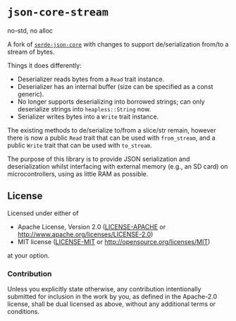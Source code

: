 # `json-core-stream`

no-std, no alloc

A fork of [`serde-json-core`](https://github.com/rust-embedded-community/serde-json-core) with changes to support de/serialization from/to a stream of bytes.

Things it does differently:

- Deserializer reads bytes from a `Read` trait instance.
- Deserializer has an internal buffer (size can be specified as a const generic).
- No longer supports deserializing into borrowed strings; can only deserialize strings into `heapless::String` now.
- Serializer writes bytes into a `Write` trait instance.

The existing methods to de/serialize to/from a slice/str remain,
however there is now a public `Read` trait that can be used with `from_stream`,
and a public `Write` trait that can be used with `to_stream`.

The purpose of this library is to provide JSON serialization and deserialization whilst interfacing with external memory (e.g., an SD card) on microcontrollers, using as little RAM as possible.

## License

Licensed under either of

- Apache License, Version 2.0 ([LICENSE-APACHE](LICENSE-APACHE) or
  http://www.apache.org/licenses/LICENSE-2.0)
- MIT license ([LICENSE-MIT](LICENSE-MIT) or http://opensource.org/licenses/MIT)

at your option.

### Contribution

Unless you explicitly state otherwise, any contribution intentionally submitted
for inclusion in the work by you, as defined in the Apache-2.0 license, shall be
dual licensed as above, without any additional terms or conditions.
